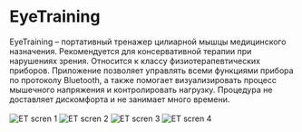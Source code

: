 # EyeTraining
EyeTraining – портативный тренажер цилиарной мышцы медицинского назначения. Рекомендуется для консервативной терапии при нарушениях зрения. Относится к классу физиотерапевтических приборов.
Приложение позволяет управлять всеми функциями прибора по протоколу Bluetooth, а также помогает визуализировать процесс мышечного напряжения и контролировать нагрузку.
Процедура не доставляет дискомфорта и не занимает много времени.
<br>
<br>
![ET scren 1](https://user-images.githubusercontent.com/50139805/202922110-1804367a-a346-40ca-8677-404c375c3ea7.png)
![ET scren 2](https://user-images.githubusercontent.com/50139805/202922188-d855427c-46b3-4727-b0b1-3db3cb549f2f.png)
![ET scren 3](https://user-images.githubusercontent.com/50139805/202922116-c8751f3c-f3bb-42c8-bfd5-5c6aea46c8e4.png)
![ET scren 4](https://user-images.githubusercontent.com/50139805/202922117-24164fcd-64a9-4dde-86cd-a7e7a4c20def.png)
